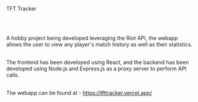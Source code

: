 

TFT Tracker 

<br/>
<br/>


A hobby project being developed leveraging the Riot API, the webapp allows the user to view any player's match history as well as their statistics.
<br/>
<br/>



The frontend has been developed using React, and the backend has been developed using Node.js and Express.js as a proxy server to perform API calls.
<br/>
<br/>



The webapp can be found at - https://tfttracker.vercel.app/

 
 

